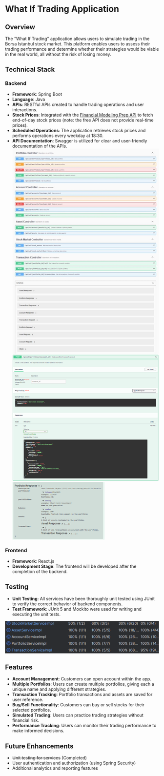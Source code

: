 # What If Trading Application

## Overview
The "What If Trading" application allows users to simulate trading in the Borsa Istanbul stock market. This platform enables users to assess their trading performance and determine whether their strategies would be viable in the real world, all without the risk of losing money.

## Technical Stack

### Backend
- **Framework**: Spring Boot
- **Language**: Java
- **APIs**: RESTful APIs created to handle trading operations and user interactions.
- **Stock Prices**: Integrated with the [Financial Modeling Prep API](https://site.financialmodelingprep.com/) to fetch end-of-day stock prices (note: the free API does not provide real-time prices).
- **Scheduled Operations**: The application retrieves stock prices and performs operations every weekday at 18:30.
- **API Documentation**: Swagger is utilized for clear and user-friendly documentation of the APIs.
![img_1.png](swagger1.png)
![img_2.png](swagger2.png)
![img_3.png](swagger3.png)

### Frontend
- **Framework**: React.js
- **Development Stage**: The frontend will be developed after the completion of the backend.

## Testing
- **Unit Testing**: All services have been thoroughly unit tested using JUnit to verify the correct behavior of backend components.
- **Test Framework**: JUnit 5 and Mockito were used for writing and executing the unit tests.

![img.png](unitTest.png)


## Features
- **Account Management**: Customers can open account within the app.
- **Multiple Portfolios**: Users can create multiple portfolios, giving each a unique name and applying different strategies.
- **Transaction Tracking**: Portfolio transactions and assets are saved for user reference.
- **Buy/Sell Functionality**: Customers can buy or sell stocks for their selected portfolios.
- **Simulated Trading**: Users can practice trading strategies without financial risk.
- **Performance Tracking**: Users can monitor their trading performance to make informed decisions.

## Future Enhancements
- ~~Unit testing for services~~ (Completed)
- User authentication and authorization (using Spring Security)
- Additional analytics and reporting features